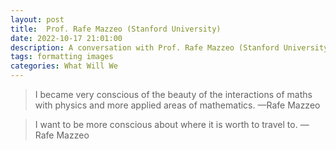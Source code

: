 ```yaml
---
layout: post
title:  Prof. Rafe Mazzeo (Stanford University)
date: 2022-10-17 21:01:00
description: A conversation with Prof. Rafe Mazzeo (Stanford University)
tags: formatting images
categories: What Will We
---
```



<blockquote>
    I became very conscious of the beauty of the interactions of maths with physics and more applied areas of mathematics. 
    —Rafe Mazzeo
</blockquote>

<blockquote>
    I want to be more conscious about where it is worth to travel to. 
    —Rafe Mazzeo
</blockquote>


<div id="video-container" style="float: none; clear: both; width: 100%; position: relative; padding-bottom: 56.25%; padding-top: 25px; height: 0;">
	<object data="https://www.youtube.com/embed/YlwkH_5BsMM" style="position: absolute; top: 0; left: 0; width: 100%; height: 100%;"></object>
</div> 

